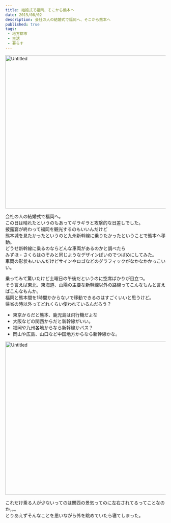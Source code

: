 ```yaml
---
title: 結婚式で福岡、そこから熊本へ
date: 2015/08/02
description: 会社の人の結婚式で福岡へ、そこから熊本へ
published: true
tags: 
 - 地方都市
 - 生活
 - 暮らす
---
```


<a data-flickr-embed="true" href="https://www.flickr.com/photos/shigeki_takeguchi/20041621919/in/dateposted-public/" title="Untitled"><img src="https://farm1.staticflickr.com/301/20041621919_f252e23fef_z.jpg" width="640" height="480" alt="Untitled"></a><script async src="//embedr.flickr.com/assets/client-code.js" charset="utf-8"></script>

会社の人の結婚式で福岡へ。  
この日は晴れたというのもあってギラギラと攻撃的な日差しでした。  
披露宴が終わって福岡を観光するのもいいんだけど  
熊本城を見たかったというのと九州新幹線に乗りたかったということで熊本へ移動。  
どうせ新幹線に乗るのならどんな車両があるのかと調べたら  
みずほ・さくらはのぞみと同じようなデザインぽいのでつばめにしてみた。  
車両の形状もいいんだけどサインやロゴなどのグラフィックがなかなかかっこいい。  

<!-- more -->

乗ってみて驚いたけど土曜日の午後だというのに空席ばかりが目立つ。  
そう言えば東北、東海道、山陽の主要な新幹線以外の路線ってこんなもんと言えばこんなもんか。  
福岡と熊本間を1時間かからないで移動できるのはすごくいいと思うけど。  
帰省の時以外ってどれくらい使われているんだろう？  

* 東京からだと熊本、鹿児島は飛行機だよな
* 大阪などの関西からだと新幹線がいい。
* 福岡や九州各地からなら新幹線かバス？
* 岡山や広島、山口など中国地方からなら新幹線かな。

<a data-flickr-embed="true" href="https://www.flickr.com/photos/shigeki_takeguchi/19607760434/in/dateposted-public/" title="Untitled"><img src="https://farm4.staticflickr.com/3761/19607760434_7558b8446e_z.jpg" width="640" height="480" alt="Untitled"></a><script async src="//embedr.flickr.com/assets/client-code.js" charset="utf-8"></script>

これだけ乗る人が少ないってのは関西の景気ってのに左右されてるってことなのか。。。  
とりあえずそんなことを思いながら外を眺めていたら寝てしまった。
